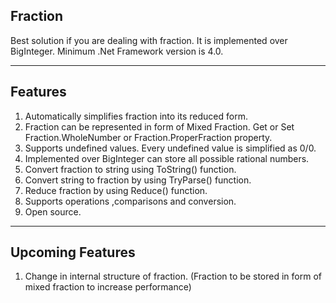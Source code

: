 ## Fraction ##
Best solution if you are dealing with fraction. It is implemented over BigInteger. Minimum .Net Framework version is 4.0. 

----------

## Features ##

 1. Automatically simplifies fraction into its reduced form.
 2. Fraction can be represented in form of Mixed Fraction. Get or Set Fraction.WholeNumber or Fraction.ProperFraction property.
 3. Supports undefined values. Every undefined value is simplified as 0/0.
 4. Implemented over BigInteger can store all possible rational numbers.
 5. Convert fraction to string using ToString() function.
 6. Convert string to fraction by using TryParse() function.
 7. Reduce fraction by using Reduce() function.
 8. Supports operations ,comparisons and conversion.
 9. Open source.

----------

## Upcoming Features ##

 1. Change in internal structure of fraction. (Fraction to be stored in form of mixed fraction to increase performance)
